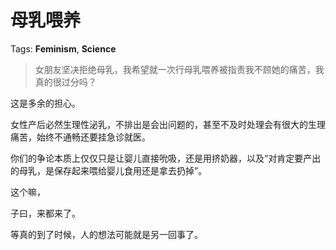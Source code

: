 # 母乳喂养

Tags: **Feminism**, **Science**

> 女朋友坚决拒绝母乳，我希望就一次行母乳喂养被指责我不顾她的痛苦，我真的很过分吗？



这是多余的担心。

女性产后必然生理性泌乳，不排出是会出问题的，甚至不及时处理会有很大的生理痛苦，始终不通畅还要挂急诊就医。

你们的争论本质上仅仅只是让婴儿直接吮吸，还是用挤奶器，以及“对肯定要产出的母乳，是保存起来喂给婴儿食用还是拿去扔掉”。

这个嘛，

子曰，来都来了。

等真的到了时候，人的想法可能就是另一回事了。




